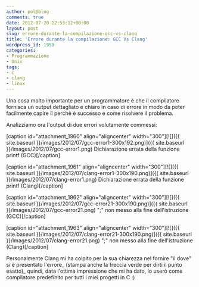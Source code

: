 ```yaml
---
author: pol@blog
comments: true
date: 2012-07-20 12:53:12+00:00
layout: post
slug: errore-durante-la-compilazione-gcc-vs-clang
title: 'Errore durante la compilazione: GCC Vs Clang'
wordpress_id: 1959
categories:
- Programmazione
- Unix
tags:
- c
- clang
- linux
---
```


Una cosa molto importante per un programmatore è che il compilatore fornisca un output dettagliato e chiaro in caso di errore in modo da poter facilmente capire il perchè è successo e come risolvere il problema.

Analizziamo ora l'output di due errori volutamente commessi:

<!-- more -->

[caption id="attachment_1960" align="aligncenter" width="300"][![]({{ site.baseurl }}/images/2012/07/gcc-error1-300x192.png)]({{ site.baseurl }}/images/2012/07/gcc-error1.png) Dichiarazione errata della funzione printf (GCC)[/caption]

[caption id="attachment_1961" align="aligncenter" width="300"][![]({{ site.baseurl }}/images/2012/07/clang-error1-300x190.png)]({{ site.baseurl }}/images/2012/07/clang-error1.png) Dichiarazione errata della funzione printf (Clang)[/caption]

[caption id="attachment_1962" align="aligncenter" width="300"][![]({{ site.baseurl }}/images/2012/07/gcc-error21-300x190.png)]({{ site.baseurl }}/images/2012/07/gcc-error21.png) ";" non messo alla fine dell'istruzione (GCC)[/caption]

[caption id="attachment_1963" align="aligncenter" width="300"][![]({{ site.baseurl }}/images/2012/07/clang-error21-300x190.png)]({{ site.baseurl }}/images/2012/07/clang-error21.png) ";" non messo alla fine dell'istruzione (Clang)[/caption]

Personalmente Clang mi ha colpito per la sua chiarezza nel fornire "il dove" si è presentato l'errore_ (stampa anche la freccia verde per dirti il punto esatto)_ quindi, data l'ottima impressione che mi ha dato, lo userò come compilatore predefinito per tutti i miei progetti in C :)
